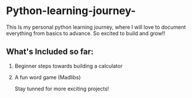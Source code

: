 # Python-learning-journey-
This Is my personal python learning journey, where I will love to document everything from basics to advance. So excited to build and grow!! 

## What's Included so far:
1. Beginner steps towards building a calculator
2. A fun word game (Madlibs)

   Stay tunned for more exciting projects!
